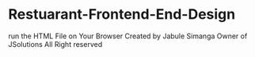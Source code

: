 # Restuarant-Frontend-End-Design
run the HTML File on Your Browser
Created by Jabule Simanga Owner of JSolutions
All Right reserved